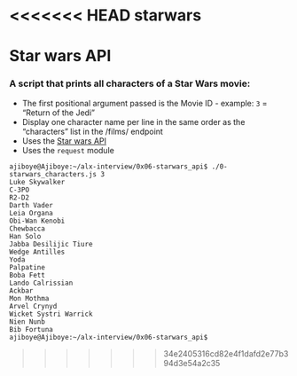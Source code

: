 <<<<<<< HEAD
starwars
=======
# Star wars API

### A script that prints all characters of a Star Wars movie:

- The first positional argument passed is the Movie ID - example: `3` = “Return of the Jedi”
- Display one character name per line in the same order as the “characters” list in the /films/ endpoint
- Uses the [Star wars API]('https://swapi-api.alx-tools.com/')
- Uses the `request` module

```
ajiboye@Ajiboye:~/alx-interview/0x06-starwars_api$ ./0-starwars_characters.js 3
Luke Skywalker
C-3PO
R2-D2
Darth Vader
Leia Organa
Obi-Wan Kenobi
Chewbacca
Han Solo
Jabba Desilijic Tiure
Wedge Antilles
Yoda
Palpatine
Boba Fett
Lando Calrissian
Ackbar
Mon Mothma
Arvel Crynyd
Wicket Systri Warrick
Nien Nunb
Bib Fortuna
ajiboye@Ajiboye:~/alx-interview/0x06-starwars_api$
```
>>>>>>> 34e2405316cd82e4f1dafd2e77b394d3e54a2c35
